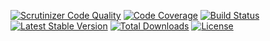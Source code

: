 [![Scrutinizer Code Quality](https://scrutinizer-ci.com/g/GFG/dto-url/badges/quality-score.png?b=master)](https://scrutinizer-ci.com/g/GFG/dto-url/?branch=master)
[![Code Coverage](https://scrutinizer-ci.com/g/GFG/dto-url/badges/coverage.png?b=master)](https://scrutinizer-ci.com/g/GFG/dto-url/?branch=master)
[![Build Status](https://scrutinizer-ci.com/g/GFG/dto-url/badges/build.png?b=master)](https://scrutinizer-ci.com/g/GFG/dto-url/?branch=master)
[![Latest Stable Version](https://poser.pugx.org/gfg/dto-url/v/stable)](https://packagist.org/packages/gfg/dto-url)
[![Total Downloads](https://poser.pugx.org/gfg/dto-url/downloads)](https://packagist.org/packages/gfg/dto-url)
[![License](https://poser.pugx.org/gfg/dto-url/license)](https://packagist.org/packages/gfg/dto-url)
